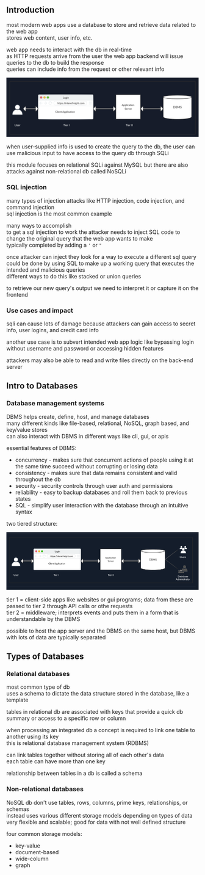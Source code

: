 
## Introduction 

most modern web apps use a database to store and retrieve data related to the web app   
stores web content, user info, etc. 

web app needs to interact with the db in real-time   
as HTTP requests arrive from the user the web app backend will issue queries to the db to build the response   
queries can include info from the request or other relevant info 

![](Images/Pasted%20image%2020240125103221.png)

when user-supplied info is used to create the query to the db, the user can use malicious input to have access to the query db through SQLi 

this module focuses on relational SQLi against MySQL but there are also attacks against non-relational db called NoSQLi 

### SQL injection 

many types of injection attacks like HTTP injection, code injection, and command injection   
sql injection is the most common example 

many ways to accomplish  
to get a sql injection to work the attacker needs to inject SQL code to change the original query that the web app wants to make   
typically completed by adding a `'` or `"`

once attacker can inject they look for a way to execute a different sql query   
could be done by using SQL to make up a working query that executes the intended and malicious queries   
different ways to do this like stacked or union queries 

to retrieve our new query's output we need to interpret it or capture it on the frontend 

### Use cases and impact 

sqli can cause lots of damage because attackers can gain access to secret info, user logins, and credit card info

another use case is to subvert intended web app logic like bypassing login without username and password or accessing hidden features 

attackers may also be able to read and write files directly on the back-end server 

## Intro to Databases 

### Database management systems

DBMS helps create, define, host, and manage databases   
many different kinds like file-based, relational, NoSQL, graph based, and key/value stores   
can also interact with DBMS in different ways like cli, gui, or apis 

essential features of DBMS: 
- concurrency - makes sure that concurrent actions of people using it at the same time succeed without corrupting or losing data 
- consistency - makes sure that data remains consistent and valid throughout the db 
- security - security controls through user auth and permissions 
- reliability - easy to backup databases and roll them back to previous states 
- SQL - simplify user interaction with the database through an intuitive syntax

two tiered structure:

![](Images/Pasted%20image%2020240125153152.png)

tier 1 = client-side apps like websites or gui programs; data from these are passed to tier 2 through API calls or othe requests   
tier 2 = middleware; interprets events and puts them in a form that is understandable by the DBMS

possible to host the app server and the DBMS on the same host, but DBMS with lots of data are typically separated 

## Types of Databases 

### Relational databases

most common type of db   
uses a schema to dictate the data structure stored in the database, like a template 

tables in relational db are associated with keys that provide a quick db summary or access to a specific row or column 

when processing an integrated db a concept is required to link one table to another using its key   
this is relational database management system (RDBMS)   

can link tables together without storing all of each other's data   
each table can have more than one key  

relationship between tables in a db is called a schema 

### Non-relational databases

NoSQL db don't use tables, rows, columns, prime keys, relationships, or schemas   
instead uses various different storage models depending on types of data  
very flexible and scalable; good for data with not well defined structure 

four common storage models: 
- key-value 
- document-based
- wide-column
- graph

